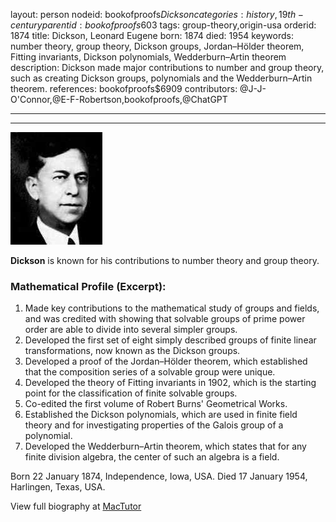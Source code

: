 layout: person
nodeid: bookofproofs$Dickson
categories: history,19th-century
parentid: bookofproofs$603
tags: group-theory,origin-usa
orderid: 1874
title: Dickson, Leonard Eugene
born: 1874
died: 1954
keywords: number theory, group theory, Dickson groups, Jordan–Hölder theorem, Fitting invariants, Dickson polynomials, Wedderburn–Artin theorem
description: Dickson made major contributions to number and group theory, such as creating Dickson groups, polynomials and the Wedderburn–Artin theorem.
references: bookofproofs$6909
contributors: @J-J-O'Connor,@E-F-Robertson,bookofproofs,@ChatGPT

---



---

![Dickson.jpg](https://github.com/bookofproofs/bookofproofs.github.io/blob/main/_sources/_assets/images/portraits/Dickson.jpg?raw=true)

**Dickson** is known for his contributions to number theory and group theory.

### Mathematical Profile (Excerpt):
1. Made key contributions to the mathematical study of groups and fields, and was credited with showing that solvable groups of prime power order are able to divide into several simpler groups. 
2. Developed the first set of eight simply described groups of finite linear transformations, now known as the Dickson groups.
3. Developed a proof of the Jordan–Hölder theorem, which established that the composition series of a solvable group were unique. 
4. Developed the theory of Fitting invariants in 1902, which is the starting point for the classification of finite solvable groups. 
5. Co-edited the first volume of Robert Burns' Geometrical Works.
6. Established the Dickson polynomials, which are used in finite field theory and for investigating properties of the Galois group of a polynomial. 
7. Developed the Wedderburn–Artin theorem, which states that for any finite division algebra, the center of such an algebra is a field.

Born 22 January 1874, Independence, Iowa, USA. Died 17 January 1954, Harlingen, Texas, USA.

View full biography at [MacTutor](https://mathshistory.st-andrews.ac.uk/Biographies/Dickson/)
